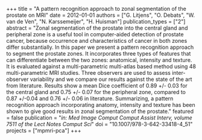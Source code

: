 +++
title = "A pattern recognition approach to zonal segmentation of the prostate on MRI"
date = 2012-01-01
authors = ["G. Litjens", "O. Debats", "W. van de Ven", "N. Karssemeijer", "H. Huisman"]
publication_types = ["2"]
abstract = "Zonal segmentation of the prostate into the central gland and peripheral zone is a useful tool in computer-aided detection of prostate cancer, because occurrence and characteristics of cancer in both zones differ substantially. In this paper we present a pattern recognition approach to segment the prostate zones. It incorporates three types of features that can differentiate between the two zones: anatomical, intensity and texture. It is evaluated against a multi-parametric multi-atlas based method using 48 multi-parametric MRI studies. Three observers are used to assess inter-observer variability and we compare our results against the state of the art from literature. Results show a mean Dice coefficient of 0.89 +/- 0.03 for the central gland and 0.75 +/- 0.07 for the peripheral zone, compared to 0.87 +/-0.04 and 0.76 +/- 0.06 in literature. Summarizing, a pattern recognition approach incorporating anatomy, intensity and texture has been shown to give good results in zonal segmentation of the prostate."
featured = false
publication = "*in: Med Image Comput Comput Assist Interv, volume 7511 of the Lect Notes Comput Sci*"
doi = "10.1007/978-3-642-33418-4_51"
projects = ["mpmri-pca"]
+++

